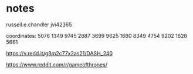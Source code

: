 # notes

russell.e.chandler
jvi42365

coordinates:
5076 1349
9745 2887
3699 9625
1680 8349
4754 9202
1628 5661

https://v.redd.it/g8m2c77x2as21/DASH_240

https://www.reddit.com/r/gameofthrones/
